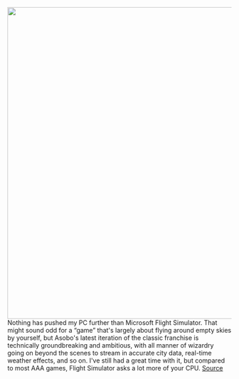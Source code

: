 <img src='https://cdn.vox-cdn.com/thumbor/hBsZ98_d8wwuK9wpcS1xzJ4aazg=/0x0:1399x787/1200x800/filters:focal(589x283:811x505)/cdn.vox-cdn.com/uploads/chorus_image/image/69631858/apps.36297.13763447606987253.cdd9ae82_b2b3_40ef_a711_e5f137b50b22.ea3e204a_c28b_4506_b14b_4bcc8e03220f.0.jpeg' width='700px' /><br/>
Nothing has pushed my PC further than Microsoft Flight Simulator. That might sound odd for a “game” that's largely about flying around empty skies by yourself, but Asobo's latest iteration of the classic franchise is technically groundbreaking and ambitious, with all manner of wizardry going on beyond the scenes to stream in accurate city data, real-time weather effects, and so on. I've still had a great time with it, but compared to most AAA games, Flight Simulator asks a lot more of your CPU.
<a href='https://www.theverge.com/2021/7/26/22593883/microsoft-flight-simulator-xbox-series-x-s-review'> Source <a/>